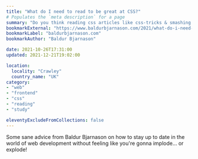 ```yaml
---
title: "What do I need to read to be great at CSS?"
# Populates the `meta description` for a page
summary: "Do you think reading css articles like css-tricks & smashing magazine is waste of time?"
bookmarkExternal: "https://www.baldurbjarnason.com/2021/what-do-i-need-to-read-to-be-a-css-dev/"
bookmarkLabel: "baldurbjarnason.com"
bookmarkAuthor: "Baldur Bjarnason"

date: 2021-10-26T17:31:00
updated: 2021-12-21T19:02:00

location:
  locality: "Crawley"
  country_name: "UK"
category:
- "web"
- "frontend"
- "css"
- "reading"
- "study"

eleventyExcludeFromCollections: false
---
```


Some sane advice from Baldur Bjarnason on how to stay up to date in the world of web development without feeling like you're gonna implode&hellip; or explode!
